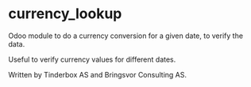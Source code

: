 # currency_lookup
Odoo module to do a currency conversion for a given date, to verify the data.

Useful to verify currency values for different dates.

Written by Tinderbox AS and Bringsvor Consulting AS.